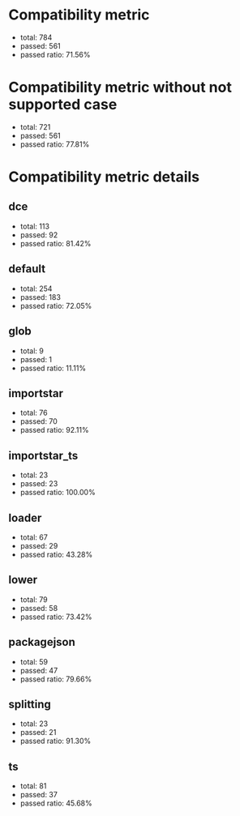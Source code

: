 # Compatibility metric
- total: 784
- passed: 561
- passed ratio: 71.56%
# Compatibility metric without not supported case
- total: 721
- passed: 561
- passed ratio: 77.81%
# Compatibility metric details
## dce
- total: 113
- passed: 92
- passed ratio: 81.42%
## default
- total: 254
- passed: 183
- passed ratio: 72.05%
## glob
- total: 9
- passed: 1
- passed ratio: 11.11%
## importstar
- total: 76
- passed: 70
- passed ratio: 92.11%
## importstar_ts
- total: 23
- passed: 23
- passed ratio: 100.00%
## loader
- total: 67
- passed: 29
- passed ratio: 43.28%
## lower
- total: 79
- passed: 58
- passed ratio: 73.42%
## packagejson
- total: 59
- passed: 47
- passed ratio: 79.66%
## splitting
- total: 23
- passed: 21
- passed ratio: 91.30%
## ts
- total: 81
- passed: 37
- passed ratio: 45.68%
